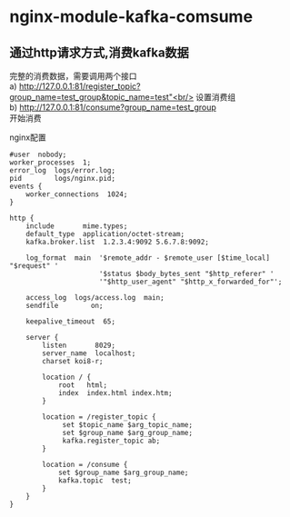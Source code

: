 # nginx-module-kafka-comsume
## 通过http请求方式,消费kafka数据<br/>
完整的消费数据，需要调用两个接口<br/>
a) http://127.0.0.1:81/register_topic?group_name=test_group&topic_name=test"<br/>
   设置消费组<br/>
b) http://127.0.0.1:81/consume?group_name=test_group<br/>
   开始消费<br/>
   
nginx配置
```
#user  nobody;
worker_processes  1;
error_log  logs/error.log;
pid        logs/nginx.pid;
events {
    worker_connections  1024;
}

http {
    include       mime.types;
    default_type  application/octet-stream;
    kafka.broker.list  1.2.3.4:9092 5.6.7.8:9092;

    log_format  main  '$remote_addr - $remote_user [$time_local] "$request" '
                      '$status $body_bytes_sent "$http_referer" '
                      '"$http_user_agent" "$http_x_forwarded_for"';

    access_log  logs/access.log  main;
    sendfile        on;

    keepalive_timeout  65;

    server {
        listen       8029;
        server_name  localhost;
        charset koi8-r;

        location / {
            root   html;
            index  index.html index.htm;
        }

        location = /register_topic {
             set $topic_name $arg_topic_name;
             set $group_name $arg_group_name;
             kafka.register_topic ab;
        }

        location = /consume { 
            set $group_name $arg_group_name;
            kafka.topic  test;
        }
    }
}
```
